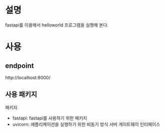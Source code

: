 # 설명
fastapi를 이용해서 helloworld 프로그램을 실행해 본다. 

# 사용
## endpoint
http://localhost:8000/

## 사용 패키지
패키지
- fastapi: fastapi를 사용하기 위한 패키지
- uvicorn: 애플리케이션을 실행하기 위한 비동기 방식 서버 게이트웨이 인터페이스



